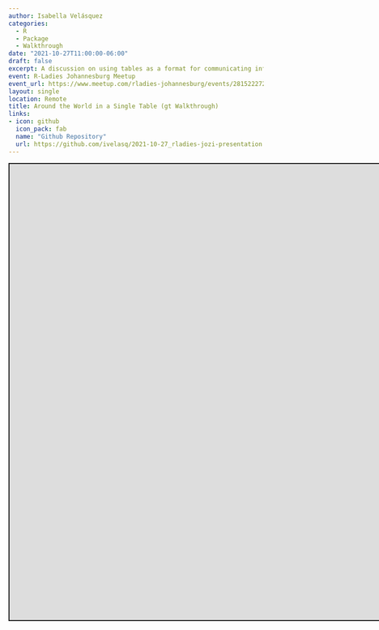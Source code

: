 ```yaml
---
author: Isabella Velásquez
categories:
  - R
  - Package
  - Walkthrough
date: "2021-10-27T11:00:00-06:00"
draft: false
excerpt: A discussion on using tables as a format for communicating information and a walkthrough of creating a table in R using the {gt} package.
event: R-Ladies Johannesburg Meetup
event_url: https://www.meetup.com/rladies-johannesburg/events/281522272/
layout: single
location: Remote
title: Around the World in a Single Table (gt Walkthrough)
links:
- icon: github
  icon_pack: fab
  name: "Github Repository"
  url: https://github.com/ivelasq/2021-10-27_rladies-jozi-presentation
---
```


<script src="{{< blogdown/postref >}}index_files/fitvids/fitvids.min.js"></script>
<div class="shareagain" style="min-width:300px;margin:1em auto;">
<iframe src="https://ivelasq.github.io/2021-10-27_rladies-jozi-presentation/slides.html#1" width="1600" height="900" style="border:2px solid currentColor;" loading="lazy" allowfullscreen></iframe>
<script>fitvids('.shareagain', {players: 'iframe'});</script>
</div>
